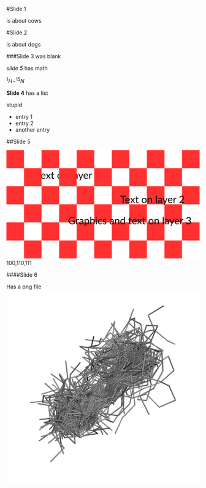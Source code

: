 #Slide 1

is about cows

>>>>>>

#Slide 2

is about dogs

>>>>>>
>>>>>>

###Slide 3 was blank
>>>

*slide 5* has math

$^{1}H-^{15}N$

>>>>

**Slide 4** has a list

stupid
+ entry 1
+ entry 2
+ another entry

>>>>

##Slide 5

![inkscape](slide-template.svg) 100,110,111

>>>

####Slide 6

Has a png file
![img](models_0.png)
